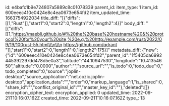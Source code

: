 id: e4bafc1b9e724807a5889c8c01078339
parent_id: 
item_type: 1
item_id: 600eeec410e0424e8c4ea0673e654fd2
item_updated_time: 1663754922034
title_diff: "[{\"diffs\":[[1,\"Rust\"]],\"start1\":0,\"start2\":0,\"length1\":0,\"length2\":4}]"
body_diff: "[{\"diffs\":[[1,\"https://maebli.github.io/#%20the%20base%20hostname%20&%20protocol%20for%20your%20site,%20e.g.%20http://example.com/rust/2022/09/19/100rust-55.html\\\n\\\n https://github.com/qdrant \"]],\"start1\":0,\"start2\":0,\"length1\":0,\"length2\":175}]"
metadata_diff: {"new":{"id":"600eeec410e0424e8c4ea0673e654fd2","parent_id":"1f5405da6992445392297dd478d5e0a3","latitude":"44.10947530","longitude":"10.41354650","altitude":"0.0000","author":"","source_url":"","is_todo":0,"todo_due":0,"todo_completed":0,"source":"joplin-desktop","source_application":"net.cozic.joplin-desktop","application_data":"","order":0,"markup_language":1,"is_shared":0,"share_id":"","conflict_original_id":"","master_key_id":""},"deleted":[]}
encryption_cipher_text: 
encryption_applied: 0
updated_time: 2022-09-21T10:16:07.162Z
created_time: 2022-09-21T10:16:07.162Z
type_: 13